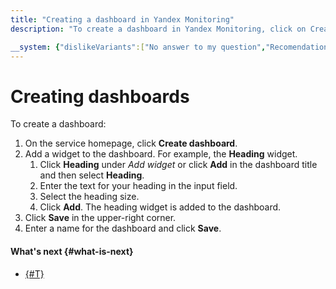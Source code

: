 ```yaml
---
title: "Creating a dashboard in Yandex Monitoring"
description: "To create a dashboard in Yandex Monitoring, click on Create dashboard on the main page of the service. Add a widget to the dashboard. Click the Title in the Add widget block, or click Add in the dashboard title, and then Title. Enter the text in the input field. Select the size Click Add. The title widget will be added to the dashboard. Click Save in the top right corner. Enter a name for the dashboard and click Save. "

__system: {"dislikeVariants":["No answer to my question","Recomendations didn't help","The content doesn't match title","Other"]}
---
```



# Creating dashboards

To create a dashboard:

1. On the service homepage, click **Create dashboard**.
1. Add a widget to the dashboard. For example, the **Heading** widget.
    1. Click **Heading** under _Add widget_ or click **Add** in the dashboard title and then select **Heading**.
    1. Enter the text for your heading in the input field.
    1. Select the heading size.
    1. Click **Add**. The heading widget is added to the dashboard.
1. Click **Save** in the upper-right corner.
1. Enter a name for the dashboard and click **Save**.

#### What's next {#what-is-next}

- [{#T}](add-widget.md)

